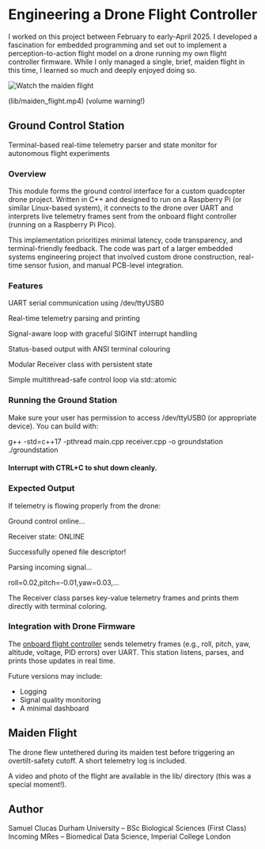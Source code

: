 # Engineering a Drone Flight Controller
I worked on this project between February to early-April 2025. I developed a fascination for embedded programming and set out to implement a perception-to-action flight model on a drone running my own flight controller firmware. While I only managed a single, brief, maiden flight in this time, I learned so much and deeply enjoyed doing so.

![Watch the maiden flight](./lib/flight_thumb.png)

(lib/maiden_flight.mp4) (volume warning!)

## Ground Control Station 

Terminal-based real-time telemetry parser and state monitor for autonomous flight experiments

### Overview
This module forms the ground control interface for a custom quadcopter drone project. Written in C++ and designed to run on a Raspberry Pi (or similar Linux-based system), it connects to the drone over UART and interprets live telemetry frames sent from the onboard flight controller (running on a Raspberry Pi Pico).

This implementation prioritizes minimal latency, code transparency, and terminal-friendly feedback. The code was part of a larger embedded systems engineering project that involved custom drone construction, real-time sensor fusion, and manual PCB-level integration.

### Features
UART serial communication using /dev/ttyUSB0

Real-time telemetry parsing and printing

Signal-aware loop with graceful SIGINT interrupt handling

Status-based output with ANSI terminal colouring

Modular Receiver class with persistent state

Simple multithread-safe control loop via std::atomic<bool>


### Running the Ground Station
Make sure your user has permission to access /dev/ttyUSB0 (or appropriate device).
You can build with:

g++ -std=c++17 -pthread main.cpp receiver.cpp -o groundstation
./groundstation

#### Interrupt with CTRL+C to shut down cleanly.

### Expected Output
If telemetry is flowing properly from the drone:

Ground control online...

Receiver state: ONLINE

Successfully opened file descriptor!

Parsing incoming signal...

roll=0.02,pitch=-0.01,yaw=0.03,...

The Receiver class parses key-value telemetry frames and prints them directly with terminal coloring.

### Integration with Drone Firmware
The [onboard flight controller](./onboardController/README.md) sends telemetry frames (e.g., roll, pitch, yaw, altitude, voltage, PID errors) over UART. This station listens, parses, and prints those updates in real time.

Future versions may include: 
- Logging
- Signal quality monitoring
- A minimal dashboard

## Maiden Flight 
The drone flew untethered during its maiden test before triggering an overtilt-safety cutoff. A short telemetry log is included.

A video and photo of the flight are available in the lib/ directory (this was a special moment!).

## Author 
Samuel Clucas
Durham University – BSc Biological Sciences (First Class)
Incoming MRes – Biomedical Data Science, Imperial College London
